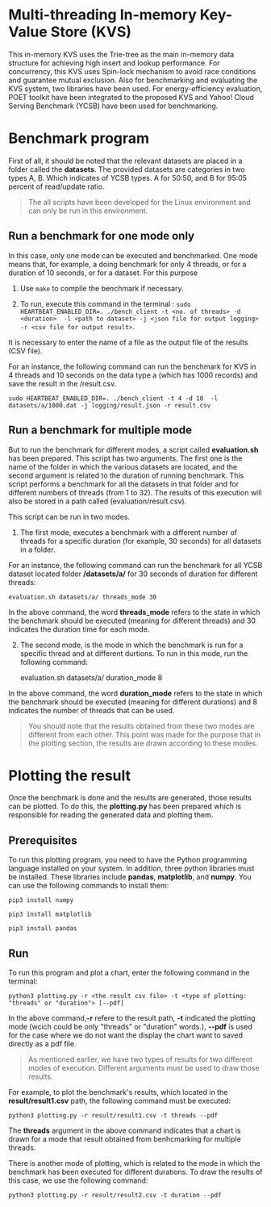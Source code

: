 # Multi-threading In-memory Key-Value Store (KVS)
This in-memory KVS uses the Trie-tree as the main in-memory data structure for achieving high insert and lookup performance. For concurrency, this KVS uses Spin-lock mechanism to avoid race conditions and guarantee mutual exclusion. Also for benchmarking and evaluating the KVS system, two libraries have been used. For energy-efficiency evaluation, POET toolkit have been integrated to the proposed KVS and Yahoo! Cloud Serving Benchmark (YCSB) have been used for benchmarking.

# Benchmark program
First of all, it should be noted that the relevant datasets are placed in a folder called the **datasets**. The provided datasets are categories in two types A, B. Which indicates of YCSB types. A for 50:50, and B for 95:05 percent of read/update ratio.

> The all scripts have been developed for the Linux environment and can only be run in this environment.

## Run a benchmark for one mode only
In this case, only one mode can be executed and benchmarked. One mode means that, for example, a doing benchmark for only 4 threads, or for a duration of 10 seconds, or for a dataset. For this purpose

1. Use ```make``` to compile the benchmark if necessary.

2. To run, execute this command in the terminal : 
```sudo HEARTBEAT_ENABLED_DIR=. ./bench_client -t <no. of threads> -d <duration>  -l <path to dataset> -j <json file for output logging> -r <csv file for output result>```.

It is necessary to enter the name of a file as the output file of the results (CSV file).

For an instance, the following command can run the benchmark for KVS in 4 threads and 10 seconds on the data type a (which has 1000 records) and save the result in the /result.csv.

    sudo HEARTBEAT_ENABLED_DIR=. ./bench_client -t 4 -d 10  -l datasets/a/1000.dat -j logging/result.json -r result.csv

## Run a benchmark for multiple mode
But to run the benchmark for different modes, a script called **evaluation.sh** has been prepared. This script has two arguments. The first one is the name of the folder in which the various datasets are located, and the second argument is related to the duration of running benchmark. This script performs a benchmark for all the datasets in that folder and for different numbers of threads (from 1 to 32). The results of this execution will also be stored in a path called (evaluation/result.csv).

This script can be run in two modes. 

1. The first mode, executes a benchmark with a different number of threads for a specific duration (for example, 30 seconds) for all datasets in a folder.

For an instance, the following command can run the benchmark for all YCSB dataset located folder **/datasets/a/** for 30 seconds of duration for different threads:

    evaluation.sh datasets/a/ threads_mode 30

In the above command, the word **threads_mode** refers to the state in which the benchmark should be executed (meaning for different threads) and 30 indicates the duration time for each mode.

2. The second mode, is the mode in which the benchmark is run for a specific thread and at different durtions. To run in this mode, run the following command:

    evaluation.sh datasets/a/ duration_mode 8

In the above command, the word **duration_mode** refers to the state in which the benchmark should be executed (meaning for different durations) and 8 indicates the number of threads that can be used.

> You should note that the results obtained from these two modes are different from each other. This point was made for the purpose that in the plotting section, the results are drawn according to these modes.

# Plotting the result
Once the benchmark is done and the results are generated, those results can be plotted. To do this, the **plotting.py** has been prepared which is responsible for reading the generated data and plotting them.

## Prerequisites
To run this plotting program, you need to have the Python programming language installed on your system. In addition, three python libraries must be installed. These libraries include **pandas**, **matplotlib**, and **numpy**. You can use the following commands to install them:

    pip3 install numpy

    pip3 install matplotlib

    pip3 install pandas

## Run
To run this program and plot a chart, enter the following command in the terminal:

    python3 plotting.py -r <the result csv file> -t <type of plotting: "threads" or "duration"> [--pdf]

In the above command,**-r** refere to the result path, **-t** indicated the plotting mode (wcich could be only "threads" or "duration" words.), **--pdf** is used for the case where we do not want the display the chart want to saved directly as a pdf file.

> As mentioned earlier, we have two types of results for two different modes of execution. Different arguments must be used to draw those results.

For example, to plot the benchmark's results, which located in the **result/result1.csv** path, the following command must be executed:

    python3 plotting.py -r result/result1.csv -t threads --pdf

The **threads** argument in the above command indicates that a chart is drawn for a mode that result obtained from benhcmarking for multiple threads.

There is another mode of plotting, which is related to the mode in which the benchmark has been executed for different durations. To draw the results of this case, we use the following command:

    python3 plotting.py -r result/result2.csv -t duration --pdf